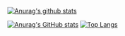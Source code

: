 <a href="https://github.com/anuraghazra/github-readme-stats"><img align="center" src="https://github-readme-stats.vercel.app/api?username=Fergus4506&theme=dark&show_icons=false" alt="Anurag's github stats" /></a>

[![Anurag's GitHub stats](https://github-readme-stats.vercel.app/api?username=Fergus4506&theme=dark&show_icons=false)](https://github.com/anuraghazra/github-readme-stats)
[![Top Langs](https://github-readme-stats.vercel.app/api/top-langs/?username=Fergus4506&layout=donut-vertical&theme=dark)](https://github.com/anuraghazra/github-readme-stats)


